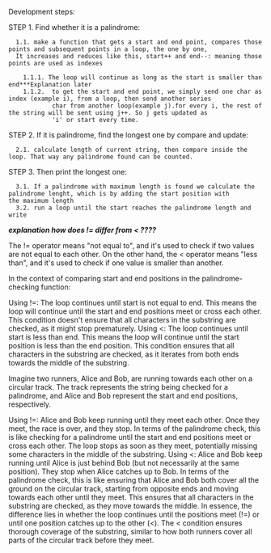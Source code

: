 Development steps:

STEP 1. Find whether it is a palindrome:

      1.1. make a function that gets a start and end point, compares those points and subsequent points in a loop, the one by one, 
      It increases and reduces like this, start++ and end--: meaning those points are used as indexes

        1.1.1. The loop will continue as long as the start is smaller than end***Explanation later
        1.1.2.  to get the start and end point, we simply send one char as index (example i), from a loop, then send another series
                char from another loop(example j).for every i, the rest of the string will be sent using j++. So j gets updated as
                'i' or start every time.
   
STEP 2. If it is palindrome, find the longest one by compare and update:

      2.1. calculate length of current string, then compare inside the loop. That way any palindrome found can be counted.

STEP 3. Then print the longest one:

      3.1. If a palindrome with maximum length is found we calculate the palindrome lenght, which is by adding the start position with             the maximum length
      3.2. run a loop until the start reaches the palindrome length and write


***explanation how does != differ from < ????***

The != operator means "not equal to", and it's used to check if two values are not equal to each other. On the other hand, the < operator means "less than", and it's used to check if one value is smaller than another.

In the context of comparing start and end positions in the palindrome-checking function:

Using !=: The loop continues until start is not equal to end. This means the loop will continue until the start and end positions meet or cross each other. This condition doesn't ensure that all characters in the substring are checked, as it might stop prematurely.
Using <: The loop continues until start is less than end. This means the loop will continue until the start position is less than the end position. This condition ensures that all characters in the substring are checked, as it iterates from both ends towards the middle of the substring.

Imagine two runners, Alice and Bob, are running towards each other on a circular track. The track represents the string being checked for a palindrome, and Alice and Bob represent the start and end positions, respectively.

Using !=:
Alice and Bob keep running until they meet each other. Once they meet, the race is over, and they stop.
In terms of the palindrome check, this is like checking for a palindrome until the start and end positions meet or cross each other. The loop stops as soon as they meet, potentially missing some characters in the middle of the substring.
Using <:
Alice and Bob keep running until Alice is just behind Bob (but not necessarily at the same position). They stop when Alice catches up to Bob.
In terms of the palindrome check, this is like ensuring that Alice and Bob both cover all the ground on the circular track, starting from opposite ends and moving towards each other until they meet. This ensures that all characters in the substring are checked, as they move towards the middle.
In essence, the difference lies in whether the loop continues until the positions meet (!=) or until one position catches up to the other (<). The < condition ensures thorough coverage of the substring, similar to how both runners cover all parts of the circular track before they meet.
